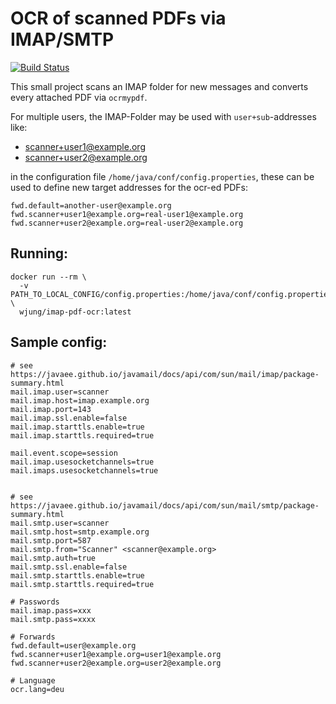 # OCR of scanned PDFs via IMAP/SMTP

[![Build Status](https://travis-ci.org/elektro-wolle/imap-pdf-ocr.svg?branch=develop)](https://travis-ci.org/elektro-wolle/imap-pdf-ocr)

This small project scans an IMAP folder for new messages and converts
every attached PDF via `ocrmypdf`.

For multiple users, the IMAP-Folder may be used with `user+sub`-addresses like:

* scanner+user1@example.org
* scanner+user2@example.org

in the configuration file `/home/java/conf/config.properties`, these can be used to define new 
target addresses for the ocr-ed PDFs:

```properties 
fwd.default=another-user@example.org
fwd.scanner+user1@example.org=real-user1@example.org
fwd.scanner+user2@example.org=real-user2@example.org
```

## Running:
```
docker run --rm \
  -v PATH_TO_LOCAL_CONFIG/config.properties:/home/java/conf/config.properties \
  wjung/imap-pdf-ocr:latest
```

## Sample config:
```
# see https://javaee.github.io/javamail/docs/api/com/sun/mail/imap/package-summary.html
mail.imap.user=scanner
mail.imap.host=imap.example.org
mail.imap.port=143
mail.imap.ssl.enable=false
mail.imap.starttls.enable=true
mail.imap.starttls.required=true

mail.event.scope=session
mail.imap.usesocketchannels=true
mail.imaps.usesocketchannels=true


# see https://javaee.github.io/javamail/docs/api/com/sun/mail/smtp/package-summary.html
mail.smtp.user=scanner
mail.smtp.host=smtp.example.org
mail.smtp.port=587
mail.smtp.from="Scanner" <scanner@example.org>
mail.smtp.auth=true
mail.smtp.ssl.enable=false
mail.smtp.starttls.enable=true
mail.smtp.starttls.required=true

# Passwords
mail.imap.pass=xxx
mail.smtp.pass=xxxx

# Forwards
fwd.default=user@example.org
fwd.scanner+user1@example.org=user1@example.org
fwd.scanner+user2@example.org=user2@example.org

# Language
ocr.lang=deu
```